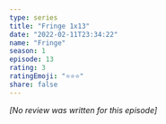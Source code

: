 ```yaml
---
type: series
title: "Fringe 1x13"
date: "2022-02-11T23:34:22"
name: "Fringe"
season: 1
episode: 13
rating: 3
ratingEmoji: "⭐️⭐️⭐️"
share: false
---
```


_[No review was written for this episode]_
